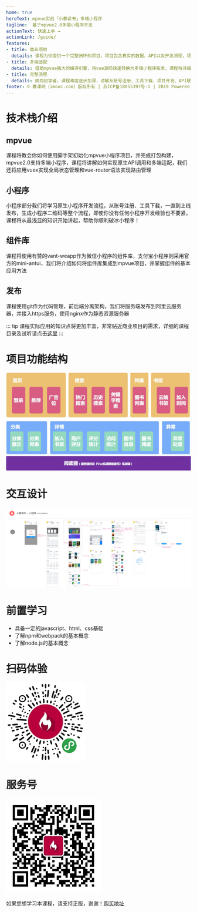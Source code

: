```yaml
---
home: true
heroText: mpvue实战「小慕读书」多端小程序
tagline:  基于mpvue2.0多端小程序开发
actionText: 快速上手 →
actionLink: /guide/
features:
- title: 商业项目
  details: 课程为你提供一个完整闭环的项目，项目包含真实的数据、API以及开发流程，项目完全符合商业项目标准
- title: 多端适配
  details: 借助mpvue强大的编译引擎，将vue源码快速转换为多端小程序版本，课程将详细介绍如何实现多端适配
- title: 完整流程
  details: 面向初学者，课程难度逐步加深，讲解从账号注册、工具下载、项目开发、API联调到上线发布的完整流程
footer: © 慕课网（imooc.com）版权所有 | 苏ICP备18055397号-1 | 2019 Powered by Sam
---
```


# 技术栈介绍
## mpvue
课程将教会你如何使用脚手架初始化mpvue小程序项目，并完成打包构建，mpvue2.0支持多端小程序，课程将讲解如何实现原生API调用和多端适配，我们还将应用vuex实现全局状态管理和vue-router语法实现路由管理

## 小程序
小程序部分我们将学习原生小程序开发流程，从账号注册、工具下载，一直到上线发布，生成小程序二维码等整个流程，即使你没有任何小程序开发经验也不要紧，课程将从最浅显的知识开始讲起，帮助你顺利破冰小程序！

## 组件库
课程将使用有赞的vant-weapp作为微信小程序的组件库，支付宝小程序则采用官方的mini-antui，我们将介绍如何将组件库集成到mpvue项目，并掌握组件的基本应用方法

## 发布
课程使用git作为代码管理，前后端分离架构，我们将服务端发布到阿里云服务器，并接入https服务，使用nginx作为静态资源服务器

::: tip
课程实际应用的知识点将更加丰富，非常贴近商业项目的需求，详细的课程目录及试听请点击[这里](https://coding.imooc.com/class/chapter/285.html)
:::

# 项目功能结构
![feature](./images/home_feature.jpg)

# 交互设计
<a :href="require('./images/home_design.jpg')" target="_blank">![design](./images/home_design.jpg)</a>

# 前置学习
- 具备一定的javascript、html、css基础
- 了解npm和webpack的基本概念
- 了解node.js的基本概念

# 扫码体验
![qrcode](./images/mp_qrcode.jpeg)

# 服务号
![gzh_qrcode](./images/gzh_qrcode.jpg)

如果您想学习本课程，请支持正版，谢谢！[购买地址](https://coding.imooc.com/class/285.html)
